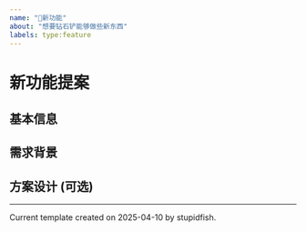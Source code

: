```yaml
---
name: "🌟新功能"
about: "想要钻石铲能够做些新东西"
labels: type:feature
---
```


# 新功能提案

<!-- 请确保这个新功能是需要放置在钻石铲核心, 而不是能够通过新的插件来补充的功能 -->
<!-- 当然如果你有想法可以直接提出pr -->

## 基本信息

<!-- 请简要描述大致的功能, 需要做什么之类的 -->

## 需求背景

<!-- 如果可以, 请告诉我为什么要添加这个新功能 -->

## 方案设计 (可选)

<!-- 如果您有大致的方案规划, 可以直接告诉我们 -->

---
Current template created on 2025-04-10 by stupidfish.